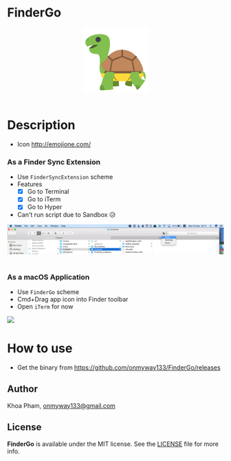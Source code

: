 # FinderGo

<div align = "center">
<img src="Images/Icon.png" width="150" height="150" />
<br>
<br>
</div>

# Description

- Icon http://emojione.com/


### As a Finder Sync Extension

- Use `FinderSyncExtension` scheme
- Features
	- [x] Go to Terminal
	- [x] Go to iTerm
	- [x] Go to Hyper

- Can't run script due to Sandbox 😥

<div align = "center">
<img src="Images/screenshot2.png" />
<br>
<br>
</div>

### As a macOS Application

- Use `FinderGo` scheme
- Cmd+Drag app icon into Finder toolbar
- Open `iTerm` for now

![](Images/go1.gif)

# How to use

- Get the binary from https://github.com/onmyway133/FinderGo/releases

## Author

Khoa Pham, onmyway133@gmail.com

## License

**FinderGo** is available under the MIT license. See the [LICENSE](https://github.com/onmyway133/FinderGo/blob/master/LICENSE.md) file for more info.
